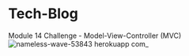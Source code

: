# Tech-Blog
Module 14 Challenge - Model-View-Controller (MVC)
![nameless-wave-53843 herokuapp com_](https://user-images.githubusercontent.com/99151426/189514114-2d927b3f-f800-4b3e-8649-f788fc7bc512.png)
